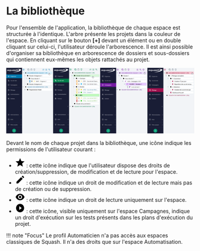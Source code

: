 # La bibliothèque

Pour l'ensemble de l'application, la bibliothèque de chaque espace est structurée à l'identique.
L'arbre présente les projets dans la couleur de l'espace. En cliquant sur le bouton **[+]** devant  un élément ou en double cliquant sur celui-ci, l'utilisateur déroule l'arborescence.
Il est ainsi possible d'organiser sa bibliothèque en arborescence de dossiers et sous-dossiers qui contiennent eux-mêmes les objets rattachés au projet.

![Bibliothèques](resources/toutes-biblio-fr.png)

Devant le nom de chaque projet dans la bibliothèque, une icône indique les permissions de l'utilisateur courant :

- ![Icone étole](resources/icone-etoile.png) : cette icône indique que l'utilisateur dispose des droits de création/suppression, de modification et de lecture pour l'espace.
- ![Icone crayon](resources/icone-crayon.png) : cette icône indique un droit de modification et de lecture mais pas de création ou de suppression.
- ![Icone oeil](resources/icone-oeil.png) : cette icône indique un droit de lecture uniquement sur l'espace.
- ![Icone play](resources/icone-play.png) : cette icône, visible uniquement sur l'espace Campagnes, indique un droit d'exécution sur les tests présents dans les plans d'exécution du projet.

!!! note "Focus"
	Le profil Automaticien n'a pas accès aux espaces classiques de Squash. Il n'a des droits que sur l'espace Automatisation.

<!--stackedit_data:
eyJoaXN0b3J5IjpbMTM0Njc0NTczMCwtMTg3ODY2Mjk4MCwtMT
I0ODQyMTQ3NywxNTY0MTI3MDgzLDU4NTYyMzk5M119
-->
